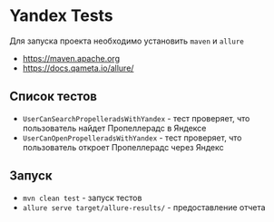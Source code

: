 Yandex Tests
===

Для запуска проекта необходимо установить `maven` и `allure`
- https://maven.apache.org
- https://docs.qameta.io/allure/

Список тестов
---

- `UserCanSearchPropelleradsWithYandex` - тест проверяет, что пользователь найдет Пропеллерадс в Яндексе
- `UserCanOpenPropelleradsWithYandex` - тест проверяет, что пользователь откроет Пропеллерадс через Яндекс

Запуск
---

- `mvn clean test` - запуск тестов
- `allure serve target/allure-results/` - предоставление отчета

